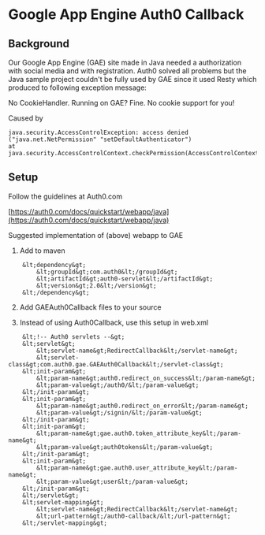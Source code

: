 Google App Engine Auth0 Callback
================================

Background
----------

Our Google App Engine (GAE) site made in Java needed a authorization with social media and with registration. Auth0 solved all problems but the Java sample project couldn't be fully used by GAE since it used Resty which produced to following exception message:

No CookieHandler. Running on GAE? Fine. No cookie support for you!

Caused by

    java.security.AccessControlException: access denied ("java.net.NetPermission" "setDefaultAuthenticator")
    at java.security.AccessControlContext.checkPermission(AccessControlContext.java:375)

Setup
-----

Follow the guidelines at Auth0.com

[https://auth0.com/docs/quickstart/webapp/java](https://auth0.com/docs/quickstart/webapp/java)

Suggested implementation of (above) webapp to GAE

1. Add to maven

```
    &lt;dependency&gt;
        &lt;groupId&gt;com.auth0&lt;/groupId&gt;
        &lt;artifactId&gt;auth0-servlet&lt;/artifactId&gt;
        &lt;version&gt;2.0&lt;/version&gt;
    &lt;/dependency&gt;
```
    
2. Add GAEAuth0Callback files to your source

3. Instead of using Auth0Callback, use this setup in web.xml

```
    &lt;!-- Auth0 servlets --&gt;
    &lt;servlet&gt;
        &lt;servlet-name&gt;RedirectCallback&lt;/servlet-name&gt;
        &lt;servlet-class&gt;com.auth0.gae.GAEAuth0Callback&lt;/servlet-class&gt;
    &lt;init-param&gt;
        &lt;param-name&gt;auth0.redirect_on_success&lt;/param-name&gt;
        &lt;param-value&gt;/auth0/&lt;/param-value&gt;
    &lt;/init-param&gt;
    &lt;init-param&gt;
        &lt;param-name&gt;auth0.redirect_on_error&lt;/param-name&gt;
        &lt;param-value&gt;/signin/&lt;/param-value&gt;
    &lt;/init-param&gt;
    &lt;init-param&gt;
        &lt;param-name&gt;gae.auth0.token_attribute_key&lt;/param-name&gt;
        &lt;param-value&gt;auth0tokens&lt;/param-value&gt;
    &lt;/init-param&gt;
    &lt;init-param&gt;
        &lt;param-name&gt;gae.auth0.user_attribute_key&lt;/param-name&gt;
        &lt;param-value&gt;user&lt;/param-value&gt;
    &lt;/init-param&gt;
    &lt;/servlet&gt;
    &lt;servlet-mapping&gt;
        &lt;servlet-name&gt;RedirectCallback&lt;/servlet-name&gt;
        &lt;url-pattern&gt;/auth0-callback/&lt;/url-pattern&gt;
    &lt;/servlet-mapping&gt;
```

  